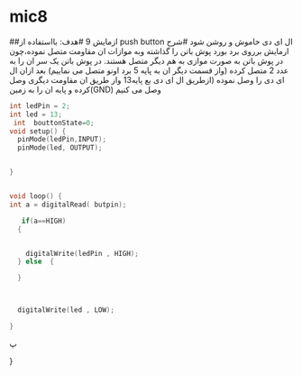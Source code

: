 # mic8
##ازمایش 9
#هدف:
بااستفاده از push button ال ای دی خاموش و روشن شود 
#شرح ارمایش
برروی برد بورد پوش باتن را گذاشته 
وبه موازات ان مقاومت متصل نموده،چون در پوش باتن به صورت موازی به هم دیگر متصل هستند.
در پوش باتن یک سر ان را به عدد 2 متصل کرده (واز قسمت دیگر ان به پایه 5 برد اونو متصل می نماییم) بعد ازان ال ای دی را وصل نموده (ازطریق ال ای دی بع پایه13 واز طریق ان مقاومت دیگری وصل کرده و پایه ان را به زمین(GND) وصل می کنیم




```cpp
int ledPin = 2;
int led = 13;
 int  bouttonState=0;
void setup() {
  pinMode(ledPin,INPUT);
  pinMode(led, OUTPUT);


}


void loop() {
int a = digitalRead( butpin);

   if(a==HIGH)
  {


    digitalWrite(ledPin , HIGH);
  } else  {

  }



  digitalWrite(led , LOW);

}
```






پ

}
